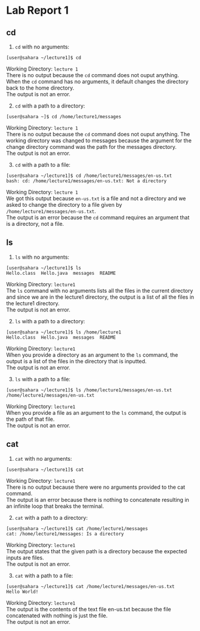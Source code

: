 # Lab Report 1

## cd

1. `cd` with no arguments: 
```
[user@sahara ~/lecture1]$ cd
```
Working Directory: `lecture 1`  
There is no output because the `cd` command does not ouput anything. When the `cd` command has no arguments, it default changes the directory back to the home directory.  
The output is not an error.  

2. `cd` with a path to a directory:
```
[user@sahara ~]$ cd /home/lecture1/messages
```
Working Directory: `lecture 1`  
There is no output because the `cd` command does not ouput anything. The working directory was changed to messages because the argument for the change directory command was the path for the messages directory.  
The output is not an error.  

3. `cd` with a path to a file:
```
[user@sahara ~/lecture1]$ cd /home/lecture1/messages/en-us.txt
bash: cd: /home/lecture1/messages/en-us.txt: Not a directory
```
Working Directory: `lecture 1`  
We got this output because `en-us.txt` is a file and not a directory and we asked to change the directory to a file given by `/home/lecture1/messages/en-us.txt`.  
The output is an error because the `cd` command requires an argument that is a directory, not a file.  

## ls

1. `ls` with no arguments:
```
[user@sahara ~/lecture1]$ ls
Hello.class  Hello.java  messages  README
```
Working Directory: `lecture1`  
The `ls` command with no arguments lists all the files in the current directory and since we are in the lecture1 directory, the output is a list of all the files in the lecture1 directory.  
The output is not an error.  

2. `ls` with a path to a directory:
```
[user@sahara ~/lecture1]$ ls /home/lecture1
Hello.class  Hello.java  messages  README
```
Working Directory: `lecture1`  
When you provide a directory as an argument to the `ls` command, the output is a list of the files in the directory that is inputted.  
The output is not an error.  

3. `ls` with a path to a file:
```
[user@sahara ~/lecture1]$ ls /home/lecture1/messages/en-us.txt
/home/lecture1/messages/en-us.txt
```
Working Directory: `lecture1`  
When you provide a file as an argument to the `ls` command, the output is the path of that file.  
The output is not an error.  

## cat

1. `cat` with no arguments:
```
[user@sahara ~/lecture1]$ cat

```
Working Directory: `lecture1`  
There is no output because there were no arguments provided to the cat command.  
The output is an error because there is nothing to concatenate resulting in an infinite loop that breaks the terminal.  

2. `cat` with a path to a directory:
```
[user@sahara ~/lecture1]$ cat /home/lecture1/messages
cat: /home/lecture1/messages: Is a directory
```
Working Directory: `lecture1`  
The output states that the given path is a directory because the expected inputs are files.  
The output is not an error.  

3. `cat` with a path to a file:
```
[user@sahara ~/lecture1]$ cat /home/lecture1/messages/en-us.txt
Hello World!
```
Working Directory: `lecture1`  
The output is the contents of the text file en-us.txt because the file concatenated with nothing is just the file.  
The output is not an error.  
